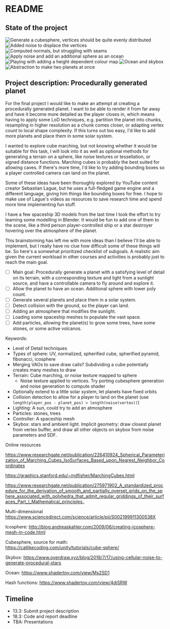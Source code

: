 # README

## State of the project

![Generate a cubesphere, vertices should be quite evenly distributed](report/images/cubesphere-wf.png)
![Added noise to displace the vertices](report/images/cubesphere-w-vertex-noise.png)
![Computed normals, but struggling with seams](report/images/cubesphere-w-noise-normal-seam.png)
![Apply noise and add an additional sphere as an ocean](report/images/red-planet-w-ocean.png)
![Playing with adding a height dependent colour map](report/images/planet-w-cheated-heightmap.png)
![Ocean and skybox](report/images/planet-skybox-ocean.png)
![Abstraction to make two planets at once](report/images/two-planets.png)

## Project description: Procedurally generated planet

For the final project I would like to make an attempt at creating a procedurally generated planet. I want to be able to render it from far away and have it become more detailed as the player closes in, which means having to apply some LoD techniques, e.g. partition the planet into chunks, resampling in higher resolution as a chunk comes closer, or adapting vertex count to local shape complexity. If this turns out too easy, I'd like to add more planets and place them in some solar system.

I wanted to explore cube marching, but not knowing whether it would be suitable for this task, I will look into it as well as optional methods for generating a terrain on a sphere, like noise textures or tessellation, or signed distance functions. Marching cubes is probably the best suited for allowing caves. If there's more time, I'd like to try adding bounding boxes so a player controlled camera can land on the planet.

Some of these ideas have been thoroughly explored by YouTube content creator Sebastian Lague, but he uses a full-fledged game engine and a different language, giving him things like bounding boxes for free. I hope to make use of Lague's videos as resources to save research time and spend more time implementing fun stuff.

I have a few spaceship 3D models from the last time I took the effort to try learning some modelling in Blender. It would be fun to add one of them to the scene, like a third person player-controlled ship or a star destroyer hovering over the atmosphere of the planet.

This brainstorming has left me with more ideas than I believe I'll be able to implement, but I really have no clue how difficult some of these things will be. So here's a somewhat prioritized checklist of subgoals. A realistic aim given the current workload in other courses and activities is probably just to reach the main goal.

- [ ] Main goal: Procedurally generate a planet with a satisfying level of detail on its terrain, with a corresponding texture and light from a sunlight source, and have a controllable camera to fly around and explore it.
- [ ] Allow the planet to have an ocean. Additional sphere with lower poly count.
- [ ] Generate several planets and place them in a solar system.
- [ ] Detect collision with the ground, so the player can land.
- [ ] Adding an atmosphere that modifies the sunlight.
- [ ] Loading some spaceship meshes to populate the vast space.
- [ ] Add particles, allowing the planet(s) to grow some trees, have some stones, or some active volcanos.

Keywords:
* Level of Detail techniques
* Types of sphere: UV, normalized, spherified cube, spherified pyramid, fibonacci, icosphere
* Merging VAOs to save draw calls? Subdividing a cube potentially creates many meshes to draw
* Terrain: Cube marching, or noise texture mapped to sphere
    * Noise texture applied to vertices. Try porting cubesphere generation and noise generation to compute shader
* Optionally extend to a little solar system, let planets have fixed orbits
* Collision detection to allow for a player to land on the planet (use `length(player_pos - planet_pos) > length(noise(vertex))`)
* Lighting: A sun, could try to add an atmosphere
* Particles: stones, trees
* Controller: A spaceship mesh
* Skybox: stars and ambient light. Implicit geometry: draw closest planet from vertex buffer, and draw all other objects on skybox from noise parameters and SDF.

Online resources

https://www.researchgate.net/publication/226410924_Spherical_Parameterization_of_Marching_Cubes_IsoSurfaces_Based_upon_Nearest_Neighbor_Coordinates

https://graphics.stanford.edu/~mdfisher/MarchingCubes.html

https://www.researchgate.net/publication/275971902_A_standardized_procedure_for_the_derivation_of_smooth_and_partially_overset_grids_on_the_sphere_associated_with_polyhedra_that_admit_regular_griddings_of_their_surfaces_Part_I_Mathematical_principles_

Multi-dimensional https://www.sciencedirect.com/science/article/pii/S002199911300538X


Icosphere: http://blog.andreaskahler.com/2009/06/creating-icosphere-mesh-in-code.html

Cubesphere, source for math: https://catlikecoding.com/unity/tutorials/cube-sphere/

Skybox: https://www.overdraw.xyz/blog/2018/7/17/using-cellular-noise-to-generate-procedural-stars

Ocean: https://www.shadertoy.com/view/Ms2SD1

Hash functions: https://www.shadertoy.com/view/4djSRW



## Timeline

* 13.3: Submit project description
* 18.3: Code and report deadline
* TBA: Presentations
